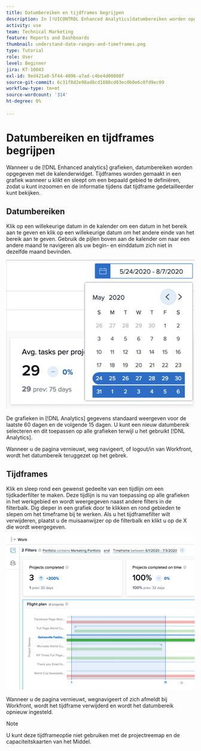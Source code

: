 ```yaml
---
title: Datumbereiken en tijdframes begrijpen
description: In [!UICONTROL Enhanced Analytics]datumbereiken worden opgegeven met de kalenderwidget. Tijdframes worden gemaakt in een grafiek.
activity: use
team: Technical Marketing
feature: Reports and Dashboards
thumbnail: understand-date-ranges-and-timeframes.png
type: Tutorial
role: User
level: Beginner
jira: KT-10043
exl-id: 9ed421a0-5f44-4096-a7ad-c4be4d00808f
source-git-commit: 6c31f8d2e98ad8cd1880cd03ec0b0e6c0fd9ec09
workflow-type: tm+mt
source-wordcount: '314'
ht-degree: 0%

---
```


# Datumbereiken en tijdframes begrijpen

Wanneer u de [!DNL Enhanced analytics] grafieken, datumbereiken worden opgegeven met de kalenderwidget. Tijdframes worden gemaakt in een grafiek wanneer u klikt en sleept om een bepaald gebied te definiëren, zodat u kunt inzoomen en de informatie tijdens dat tijdframe gedetailleerder kunt bekijken.

## Datumbereiken

Klik op een willekeurige datum in de kalender om een datum in het bereik aan te geven en klik op een willekeurige datum om het andere einde van het bereik aan te geven. Gebruik de pijlen boven aan de kalender om naar een andere maand te navigeren als uw begin- en einddatum zich niet in dezelfde maand bevinden.

![Een afbeelding voor het selecteren van een datumbereik met de kalenderwidget](assets/section-1-3.png)

De grafieken in [!DNL Analytics] gegevens standaard weergeven voor de laatste 60 dagen en de volgende 15 dagen. U kunt een nieuw datumbereik selecteren en dit toepassen op alle grafieken terwijl u het gebruikt [!DNL Analytics].

Wanneer u de pagina vernieuwt, weg navigeert, of logout/in van Workfront, wordt het datumbereik teruggezet op het gebrek.

## Tijdframes

Klik en sleep rond een gewenst gedeelte van een tijdlijn om een tijdkaderfilter te maken. Deze tijdlijn is nu van toepassing op alle grafieken in het werkgebied en wordt weergegeven naast andere filters in de filterbalk. Dig dieper in een grafiek door te klikken en rond gebieden te slepen om het timeframe bij te werken. Als u het tijdframefilter wilt verwijderen, plaatst u de muisaanwijzer op de filterbalk en klikt u op de X die wordt weergegeven.

![Een afbeelding om een datumbereik te selecteren met klikken en slepen](assets/section-1-4.png)

Wanneer u de pagina vernieuwt, wegnavigeert of zich afmeldt bij Workfront, wordt het tijdframe verwijderd en wordt het datumbereik opnieuw ingesteld.

>[!NOTE]
>
>U kunt deze tijdframeoptie niet gebruiken met de projectreemap en de capaciteitskaarten van het Middel.
